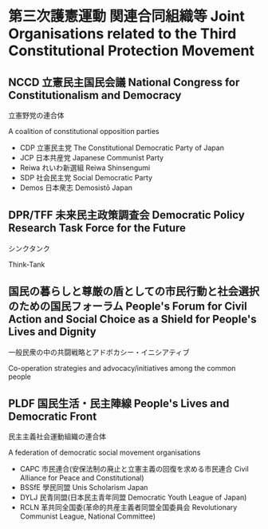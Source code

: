 # 第三次護憲運動 関連合同組織等 Joint Organisations related to the Third Constitutional Protection Movement

## NCCD 立憲民主国民会議 National Congress for Constitutionalism and Democracy

立憲野党の連合体

A coalition of constitutional opposition parties

- CDP 立憲民主党 The Constitutional Democratic Party of Japan
- JCP 日本共産党 Japanese Communist Party
- Reiwa れいわ新選組 Reiwa Shinsengumi
- SDP 社会民主党 Social Democratic Party
- Demos 日本衆志 Demosistō Japan

## DPR/TFF 未来民主政策調査会 Democratic Policy Research Task Force for the Future

シンクタンク

Think-Tank

## 国民の暮らしと尊厳の盾としての市民行動と社会選択のための国民フォーラム People's Forum for Civil Action and Social Choice as a Shield for People's Lives and Dignity 

一般民衆の中の共闘戦略とアドボカシー・イニシアティブ

Co-operation strategies and advocacy/initiatives among the common people

## PLDF 国民生活・民主陣線 People's Lives and Democratic Front

民主主義社会運動組織の連合体

A federation of democratic social movement organisations

- CAPC 市民連合(安保法制の廃止と立憲主義の回復を求める市民連合 Civil Alliance for Peace and Constitutional)
- BSSfE 學民同盟 Unis Scholarism Japan
- DYLJ 民青同盟(日本民主青年同盟 Democratic Youth League of Japan)
- RCLN 革共同全国委(革命的共産主義者同盟全国委員会 Revolutionary Communist League, National Committee)
